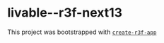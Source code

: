# livable--r3f-next13

This project was bootstrapped with [`create-r3f-app`](https://github.com/utsuboco/create-r3f-app)